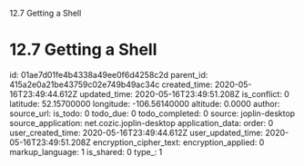 12.7 Getting a Shell

# 12.7 Getting a Shell

id: 01ae7d01fe4b4338a49ee0f6d4258c2d
parent_id: 415a2e0a21be43759c02e749b49ac34c
created_time: 2020-05-16T23:49:44.612Z
updated_time: 2020-05-16T23:49:51.208Z
is_conflict: 0
latitude: 52.15700000
longitude: -106.56140000
altitude: 0.0000
author: 
source_url: 
is_todo: 0
todo_due: 0
todo_completed: 0
source: joplin-desktop
source_application: net.cozic.joplin-desktop
application_data: 
order: 0
user_created_time: 2020-05-16T23:49:44.612Z
user_updated_time: 2020-05-16T23:49:51.208Z
encryption_cipher_text: 
encryption_applied: 0
markup_language: 1
is_shared: 0
type_: 1